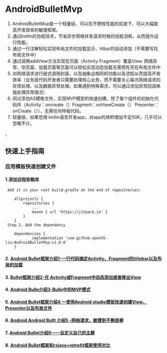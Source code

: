 # AndroidBulletMvp
1. AndroidBulletMvp是一个轻量级、可以在不牺牲性能的前提下、可以大幅提高开发效率的敏捷框架。
2. 通过kotlin的协程技术，节省异步网络并发请求时候的线程消耗，从而提升运行性能。
3. 通过一行注解轻松实现布局文件的加载显示、titbar的自动添加（不需要写在布局文件中）
4. 通过调用addView方法实现在页面（Activity Fragment）覆盖View. 网络异常、空页面、加载页面等页面可以轻松实现动态加载无需预先写在布局文件中
5. 对网络请求进行链式调用封装，以及抽象出相同的功能以及流程从而提高开发效率（业务层代码开发者只需要处理核心业务，而不需要关心每次网络请求的异常处理、以及数据异常处理。如果遇到特殊需求，可以通过添加异常回调单独处理异常情况）
6. 同过添加AS模板文件，实现MVP模型的快速创建。除了每个组件的初始化代码外（Activity：oncreate（）Fragment：onViewCreate（） Presenter：onCreate（）），无需任何样板代码。
7. 轻量级、如果您用 kotlin语言开发app，对app的体积增加不足50K，几乎可以忽略不计。

、
## 快速上手指南
### 应用模板快速创建文件
#### 1.添加远程依赖库

     Add it in your root build.gradle at the end of repositories:

     	allprojects {
     		repositories {
     			...
     			maven { url 'https://jitpack.io' }
     		}
     	}
     Step 2. Add the dependency

     	dependencies {
     	        implementation 'com.github.openVS-liu:AndroidBulletMvp:v1.0.0'
     	}

#### 2. [Android Bullet框架介绍1-一行代码搞定Activity、Fragment的titlebar以及布局的加载](https://editor.csdn.net/md/?articleId=107634119)
#### 3. [Bullet框架介绍2-在 Activity或Fragment中动态添加或者移出View](https://editor.csdn.net/md/?articleId=107634214)
 #### 4. [Android Bulle介绍3-Bulle中的MVP模式](https://editor.csdn.net/md/?articleId=107634720)
 #### 5. [Android Bullet框架介绍4 一使用Android studio模板快速创建View、Presenter以及布局文件](https://editor.csdn.net/md/?articleId=105988275)
 #### 6. [Android Android Bullt 介绍5 -网络请求，敏捷到不剩底裤](https://editor.csdn.net/md/?articleId=105988513)
 #### 7. [Android Bullet介绍6——自定义自己的主题](https://editor.csdn.net/md/?articleId=105988602)
 #### 8. [Android Bullet框架和rxjava+retrofit框架使用对比](https://editor.csdn.net/md/?articleId=107658797)
